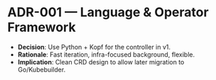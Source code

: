 # ADR-001 — Language & Operator Framework

- **Decision**: Use Python + Kopf for the controller in v1.
- **Rationale**: Fast iteration, infra-focused background, flexible.
- **Implication**: Clean CRD design to allow later migration to Go/Kubebuilder.
